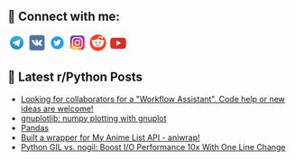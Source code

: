 ## 🔎 Connect with me:
[<img src="https://github.com/bullbesh/bullbesh/blob/main/images/Telegram.png" width="32" height="32" />](https://t.me/bullbesh)
[<img src="https://github.com/bullbesh/bullbesh/blob/main/images/VK.png" width="32" height="32" />](https://vk.com/bullbesh)
[<img src="https://github.com/bullbesh/bullbesh/blob/main/images/Twitter.png" width="32" height="32" />](https://twitter.com/bullbesh1)
[<img src="https://github.com/bullbesh/bullbesh/blob/main/images/Instagram.png" width="32" height="32" />](https://www.instagram.com/bullbesh)
[<img src="https://github.com/bullbesh/bullbesh/blob/main/images/Reddit.png" width="32" height="32" />](https://www.reddit.com/user/bullbesh)
[<img src="https://github.com/bullbesh/bullbesh/blob/main/images/YouTube.png" width="32" height="32" />](https://www.youtube.com/channel/UCtfjRs6uzgq5mfm8S06WTcg)

## 📕 Latest r/Python Posts
<!-- BLOG-POST-LIST:START -->
- [Looking for collaborators for a &quot;Workflow Assistant&quot;. Code help or new ideas are welcome!](https://www.reddit.com/r/Python/comments/13jfs7q/looking_for_collaborators_for_a_workflow/)
- [gnuplotlib: numpy plotting with gnuplot](https://www.reddit.com/r/Python/comments/13jext1/gnuplotlib_numpy_plotting_with_gnuplot/)
- [Pandas](https://www.reddit.com/r/Python/comments/13jcu32/pandas/)
- [Built a wrapper for My Anime List API - aniwrap!](https://www.reddit.com/r/Python/comments/13jbxe0/built_a_wrapper_for_my_anime_list_api_aniwrap/)
- [Python GIL vs. nogil: Boost I/O Performance 10x With One Line Change](https://www.reddit.com/r/Python/comments/13jas5m/python_gil_vs_nogil_boost_io_performance_10x_with/)
<!-- BLOG-POST-LIST:END -->
